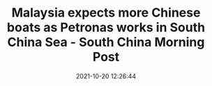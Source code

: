 ---
"title": "Malaysia expects more Chinese boats as Petronas works in South China Sea - South China Morning Post"
"date": "2021-10-20 12:26:44"
"feed_name": "GOOGLENEWSDRILLING"
"feed_website": "https://news.google.com/search?q=drilling%2Bincident&hl=en-US&gl=US&ceid=US:en"
"feed_rss": "https://news.google.com/rss/search?q=drilling%2Bincident&hl=en-US&gl=US&ceid=US:en"
"link": "https://www.scmp.com/week-asia/politics/article/3153052/malaysia-expects-more-chinese-boats-south-china-sea-petronas"
"source": "{'href': 'https://www.scmp.com', 'title': 'South China Morning Post'}"
"file": "_posts/2021-1-1-19f2202195dd36059b1642a729afc59a57d76b92.md"
"accident": "1"
"drilling": "0"
"represented_by": "0"
"dead": "0"
"injured": "0"
"arrested": "0"
"place": "unknown place"
"where": "unknown site"
"causes": "unknown"
"place_uri": "unknown place"
---